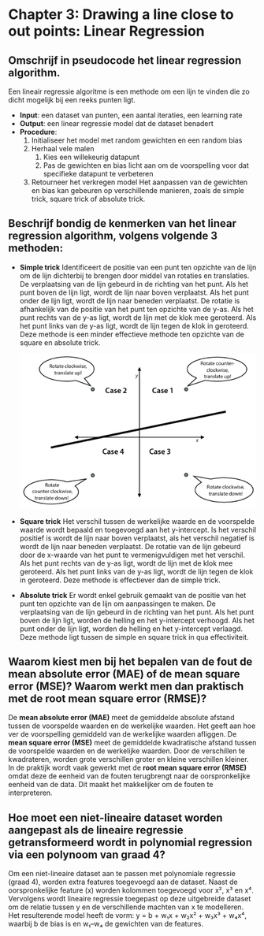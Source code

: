 # Chapter 3: Drawing a line close to out points: Linear Regression

## Omschrijf in pseudocode het **linear regression algorithm**.

Een lineair regressie algoritme is een methode om een lijn te vinden die zo dicht mogelijk bij een reeks punten ligt.
- **Input**: een dataset van punten, een aantal iteraties, een learning rate
- **Output**: een linear regressie model dat de dataset benadert
- **Procedure**:
    1. Initialiseer het model met random gewichten en een random bias
    2. Herhaal vele malen
        1. Kies een willekeurig datapunt
        2. Pas de gewichten en bias licht aan om de voorspelling voor dat specifieke datapunt te verbeteren
    3. Retourneer het verkregen model
Het aanpassen van de gewichten en bias kan gebeuren op verschillende manieren, zoals de simple trick, square trick of absolute trick.

## Beschrijf bondig de kenmerken van het **linear regression algorithm**, volgens volgende 3 methoden:
- **Simple trick**
    Identificeert de positie van een punt ten opzichte van de lijn om de lijn dichterbij te brengen door middel van rotaties en translaties. De verplaatsing van de lijn gebeurd in de richting van het punt. Als het punt boven de lijn ligt, wordt de lijn naar boven verplaatst. Als het punt onder de lijn ligt, wordt de lijn naar beneden verplaatst. De rotatie is afhankelijk van de positie van het punt ten opzichte van de y-as. Als het punt rechts van de y-as ligt, wordt de lijn met de klok mee geroteerd. Als het punt links van de y-as ligt, wordt de lijn tegen de klok in geroteerd. Deze methode is een minder effectieve methode ten opzichte van de square en absolute trick.

    ![Simple Trick example](Images/SimpleTrick.png)

- **Square trick**
    Het verschil tussen de werkelijke waarde en de voorspelde waarde wordt bepaald en toegevoegd aan het y-intercept. ls het verschil positief is wordt de lijn naar boven verplaatst, als het verschil negatief is wordt de lijn naar beneden verplaatst. De rotatie van de lijn gebeurd door de x-waarde van het punt te vermenigvuldigen met het verschil. Als het punt rechts van de y-as ligt, wordt de lijn met de klok mee geroteerd. Als het punt links van de y-as ligt, wordt de lijn tegen de klok in geroteerd. Deze methode is effectiever dan de simple trick.

- **Absolute trick**
    Er wordt enkel gebruik gemaakt van de positie van het punt ten opzichte van de lijn om aanpassingen te maken. De verplaatsing van de lijn gebeurd in de richting van het punt. Als het punt boven de lijn ligt, worden de helling en het y-intercept verhoogd. Als het punt onder de lijn ligt, worden de helling en het y-intercept verlaagd. Deze methode ligt tussen de simple en square trick in qua effectiviteit.

## Waarom kiest men bij het bepalen van de fout de **mean absolute error (MAE)** of de **mean square error (MSE)**? Waarom werkt men dan praktisch met de **root mean square error (RMSE)**?
De **mean absolute error (MAE)** meet de gemiddelde absolute afstand tussen de voorspelde waarden en de werkelijke waarden. Het geeft aan hoe ver de voorspelling gemiddeld van de werkelijke waarden afliggen. 
De **mean square error (MSE)** meet de gemiddelde kwadratische afstand tussen de voorspelde waarden en de werkelijke waarden. Door de verschillen te kwadrateren, worden grote verschillen groter en kleine verschillen kleiner. 
In de praktijk wordt vaak gewerkt met de **root mean square error (RMSE)** omdat deze de eenheid van de fouten terugbrengt naar de oorspronkelijke eenheid van de data. Dit maakt het makkelijker om de fouten te interpreteren.

## Hoe moet een niet-lineaire dataset worden aangepast als de **lineaire regressie** getransformeerd wordt in **polynomial regression** via een polynoom van graad 4?
Om een niet-lineaire dataset aan te passen met polynomiale regressie (graad 4), worden extra features toegevoegd aan de dataset. Naast de oorspronkelijke feature (x) worden kolommen toegevoegd voor x², x³ en x⁴. Vervolgens wordt lineaire regressie toegepast op deze uitgebreide dataset om de relatie tussen y en de verschillende machten van x te modelleren. Het resulterende model heeft de vorm:
y = b + w₁x + w₂x² + w₃x³ + w₄x⁴, waarbij b de bias is en w₁–w₄ de gewichten van de features.